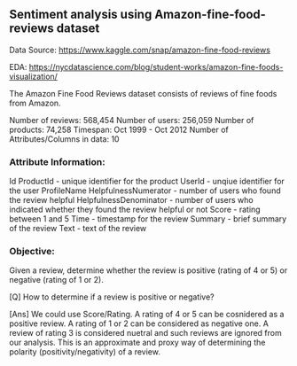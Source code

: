 ## Sentiment analysis using Amazon-fine-food-reviews dataset
Data Source: https://www.kaggle.com/snap/amazon-fine-food-reviews

EDA: https://nycdatascience.com/blog/student-works/amazon-fine-foods-visualization/

The Amazon Fine Food Reviews dataset consists of reviews of fine foods from Amazon.

Number of reviews: 568,454
Number of users: 256,059
Number of products: 74,258
Timespan: Oct 1999 - Oct 2012
Number of Attributes/Columns in data: 10

### Attribute Information:

Id
ProductId - unique identifier for the product
UserId - unqiue identifier for the user
ProfileName
HelpfulnessNumerator - number of users who found the review helpful
HelpfulnessDenominator - number of users who indicated whether they found the review helpful or not
Score - rating between 1 and 5
Time - timestamp for the review
Summary - brief summary of the review
Text - text of the review

### Objective:
Given a review, determine whether the review is positive (rating of 4 or 5) or negative (rating of 1 or 2).


[Q] How to determine if a review is positive or negative?

[Ans] We could use Score/Rating. A rating of 4 or 5 can be cosnidered as a positive review. A rating of 1 or 2 can be considered as negative one. A review of rating 3 is considered nuetral and such reviews are ignored from our analysis. This is an approximate and proxy way of determining the polarity (positivity/negativity) of a review.
